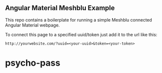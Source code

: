 ## Angular Material Meshblu Example

This repo contains a boilerplate for running a simple Meshblu connected Angular Material webpage.

To connect this page to a specified uuid/token just add it to the url like this:

```
http://yourwebsite.com/?uuid=<your-uuid>&token=<your-token>
```
# psycho-pass
